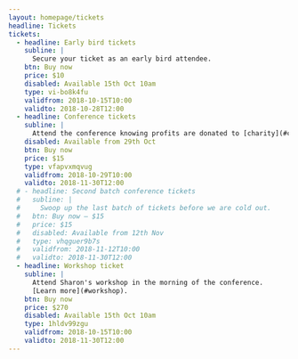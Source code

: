 ```yaml
---
layout: homepage/tickets
headline: Tickets
tickets:
  - headline: Early bird tickets
    subline: |
      Secure your ticket as an early bird attendee.
    btn: Buy now
    price: $10
    disabled: Available 15th Oct 10am
    type: vi-bo8k4fu
    validfrom: 2018-10-15T10:00
    validto: 2018-10-28T12:00
  - headline: Conference tickets
    subline: |
      Attend the conference knowing profits are donated to [charity](#charity).
    disabled: Available from 29th Oct
    btn: Buy now
    price: $15
    type: vfapvxmqvug
    validfrom: 2018-10-29T10:00
    validto: 2018-11-30T12:00
  # - headline: Second batch conference tickets
  #   subline: |
  #     Swoop up the last batch of tickets before we are cold out.
  #   btn: Buy now – $15
  #   price: $15
  #   disabled: Available from 12th Nov
  #   type: vhqguer9b7s
  #   validfrom: 2018-11-12T10:00
  #   validto: 2018-11-30T12:00
  - headline: Workshop ticket
    subline: |
      Attend Sharon's workshop in the morning of the conference.
      [Learn more](#workshop).
    btn: Buy now
    price: $270
    disabled: Available 15th Oct 10am
    type: 1hldv99zgu
    validfrom: 2018-10-15T10:00
    validto: 2018-11-30T12:00
---
```

